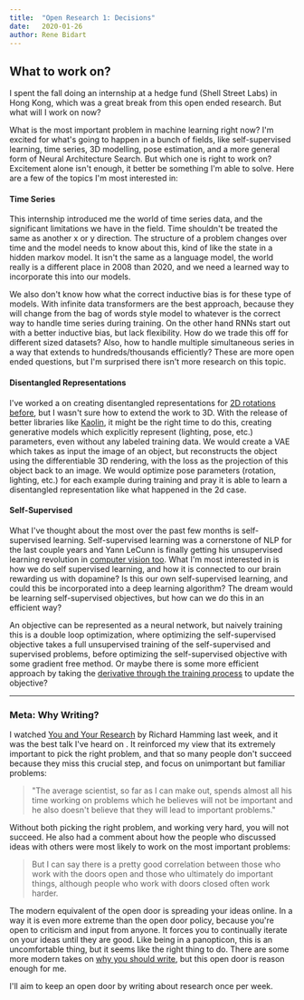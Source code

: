 ```yaml
---
title:  "Open Research 1: Decisions"
date:   2020-01-26
author: Rene Bidart
---
```


## What to work on?
I spent the fall doing an internship at a hedge fund (Shell Street Labs) in Hong Kong, which was a great break from this open ended research. But what will I work on now?

What is the most important problem in machine learning right now? I'm excited for what's going to happen in a bunch of fields, like self-supervised learning, time series, 3D modelling, pose estimation, and a more general form of Neural Architecture Search. But which one is right to work on? Excitement alone isn't enough, it better be something I'm able to solve. Here are a few of the topics I'm most interested in:

#### Time Series
This internship introduced me the world of time series data, and the significant limitations we have in the field. Time shouldn't be treated the same as another x or y direction. The structure of a problem changes over time and the model needs to know about this, kind of like the state in a hidden markov model. It isn't the same as a language model, the world really is a different place in 2008 than 2020, and we need a learned way to incorporate this into our models. 

We also don't know how what the correct inductive bias is for these type of models. With infinite data transformers are the best approach, because they will change from the bag of words style model to whatever is the correct way to handle time series during training. On the other hand RNNs start out with a better inductive bias, but lack flexibility. How do we trade this off for different sized datasets? Also, how to handle multiple simultaneous series in a way that extends to hundreds/thousands efficiently? These are more open ended questions, but I'm surprised there isn't more research on this topic.

#### Disentangled Representations
I've worked a on creating disentangled representations for [2D rotations before](https://arxiv.org/abs/1905.05300), but I wasn't sure how to extend the work to 3D. With the release of better libraries like [Kaolin](https://github.com/NVIDIAGameWorks/kaolin), it might be the right time to do this, creating generative models which explicitly represent (lighting, pose, etc.) parameters, even without any labeled training data. We would create a VAE which takes as input the image of an object, but reconstructs the object using the differentiable 3D rendering, with the loss as the projection of this object back to an image. We would optimize pose parameters (rotation, lighting, etc.) for each example during training and pray it is able to learn a disentangled representation like what happened in the 2d case.

#### Self-Supervised
What I've thought about the most over the past few months is self-supervised learning. Self-supervised learning was a cornerstone of NLP for the last couple years and Yann LeCunn is finally getting his unsupervised learning revolution in [computer vision too](https://arxiv.org/pdf/2001.07685.pdf). What I'm most interested in is how we do self supervised learning, and how it is connected to our brain rewarding us with dopamine? Is this our own self-supervised learning, and could this be incorporated into a deep learning algorithm? The dream would be learning self-supervised objectives, but how can we do this in an efficient way? 

An objective can be represented as a neural network, but naively training this is a double loop optimization, where optimizing the self-supervised objective takes a full unsupervised training of the self-supervised and supervised problems, before optimizing the self-supervised objective with some gradient free method. Or maybe there is some more efficient approach by taking the [derivative through the training process](https://eng.uber.com/generative-teaching-networks/) to update the objective?

_______
### Meta: Why Writing?
I watched [You and Your Research](https://www.youtube.com/watch?v=a1zDuOPkMSw) by Richard Hamming last week, and it was the best talk I've heard on . It reinforced my view that its extremely important to pick the right problem, and that so many people don't succeed because they miss this crucial step, and focus on unimportant but familiar problems:
> "The average scientist, so far as I can make out, spends almost all his time working on problems which 
> he believes will not be important and he also doesn't believe that they will lead to important problems."

 Without both picking the right problem, and working very hard, you will not succeed. He also had a comment about how the people who discussed ideas with others were most likely to work on the most important problems:
> But I can say there is a pretty good correlation between those who work with the doors open and those
> who ultimately do important things, although people who work with doors closed often work harder. 

The modern equivalent of the open door is spreading your ideas online. In a way it is even more extreme than the open door policy, because you're open to criticism and input from anyone. It forces you to continually iterate on your ideas until they are good. Like being in a panopticon, this is an uncomfortable thing, but it seems like the right thing to do. There are some more modern takes on [why you should write](https://www.perell.com/blog/why-you-should-write), but this open door is reason enough for me. 

I'll aim to keep an open door by writing about research once per week.
